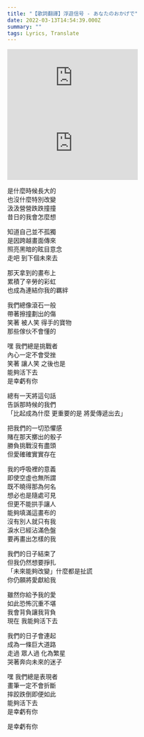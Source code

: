 ```yaml
---
title: "【歌詞翻譯】浮遊信号 - あなたのおかげで"
date: 2022-03-13T14:54:39.000Z
summary: ""
tags: Lyrics, Translate
---
```


<iframe src="https://www.youtube.com/embed/i90OEmXbFQ8" title="YouTube video player" frameborder="0" allow="accelerometer; autoplay; clipboard-write; encrypted-media; gyroscope; picture-in-picture" allowfullscreen></iframe>

<iframe src="https://www.youtube.com/embed/fVtAPaRLk0Q" title="YouTube video player" frameborder="0" allow="accelerometer; autoplay; clipboard-write; encrypted-media; gyroscope; picture-in-picture" allowfullscreen></iframe>

<p>是什麼時候長大的
<br/>也沒什麼特別改變
<br/>汲汲營營跌跌撞撞
<br/>昔日的我會怎麼想</p>

<p>知道自己並不孤獨
<br/>是因跨越畫面傳來
<br/>照亮黑暗的眩目意念
<br/>走吧 到下個未來去</p>

<p>那天拿到的畫布上
<br/>累積了辛勞的彩虹
<br/>也成為連結你我的羈絆</p>

<p>我們總像滾石一般
<br/>帶著擦撞劃出的傷
<br/>笑著 被人笑 得手的寶物
<br/>那些傢伙不會懂的</p>

<p>嘿 我們總是挑戰者
<br/>內心一定不會受挫
<br/>笑著 讓人笑 之後也是
<br/>能夠活下去
<br/>是幸虧有你</p>

<p>總有一天將這句話
<br/>告訴那時候的我們
<br/>「比起成為什麼 更重要的是 將愛傳遞出去」</p>

<p>把我們的一切恐懼感
<br/>賭在那天擲出的骰子
<br/>勝負挑戰沒有盡頭
<br/>但愛確確實實存在</p>

<p>我的呼吸裡的意義
<br/>即使空虛也無所謂
<br/>既不曉得那為何名
<br/>想必也是隨處可見
<br/>但更不能拱手讓人
<br/>能夠填滿這畫布的
<br/>沒有別人就只有我
<br/>淚水已經沾滿色盤
<br/>要再畫出怎樣的我</p>

<p>我們的日子結束了
<br/>但我仍然想要掙扎
<br/>「未來能夠改變」什麼都是扯謊
<br/>你仍願將愛獻給我</p>

<p>雖然你給予我的愛
<br/>如此恐怖沉重不堪
<br/>我會背負讓我背負
<br/>現在 我能夠活下去</p>

<p>我們的日子會連起
<br/>成為一條巨大道路
<br/>走過 眾人過 化為繁星
<br/>哭著奔向未來的迷子</p>

<p>嘿 我們總是表現者
<br/>畫筆一定不會折斷
<br/>摔跤跌倒即便如此
<br/>能夠活下去
<br/>是幸虧有你</p>

是幸虧有你
